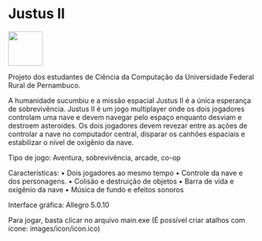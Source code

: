 # Justus II

<img src="https://github.com/Danielgol/Justus-II/blob/master/images/menu/logo.png?raw=true" width="70" height="70">

Projeto dos estudantes de Ciência da Computação da Universidade Federal Rural de Pernambuco.

A humanidade sucumbiu e a missão espacial Justus II é a única esperança de sobrevivência.
Justus II é um jogo multiplayer onde os dois jogadores controlam uma nave e devem navegar pelo espaço enquanto desviam e destroem asteroides.
Os dois jogadores devem revezar entre as ações de controlar a nave no computador central, disparar os canhões espaciais e estabilizar o nível de oxigênio da nave.

Tipo de jogo:  Aventura, sobrevivência, arcade, co-op


Características:
•	Dois jogadores ao mesmo tempo
•	Controle da nave e dos personagens.
•	Colisão e destruição de objetos
•	Barra de vida e oxigênio da nave
•	Música de fundo e efeitos sonoros


Interface gráfica: Allegro 5.0.10

Para jogar, basta clicar no arquivo main.exe
(É possível criar atalhos com ícone: images/icon/icon.ico)
